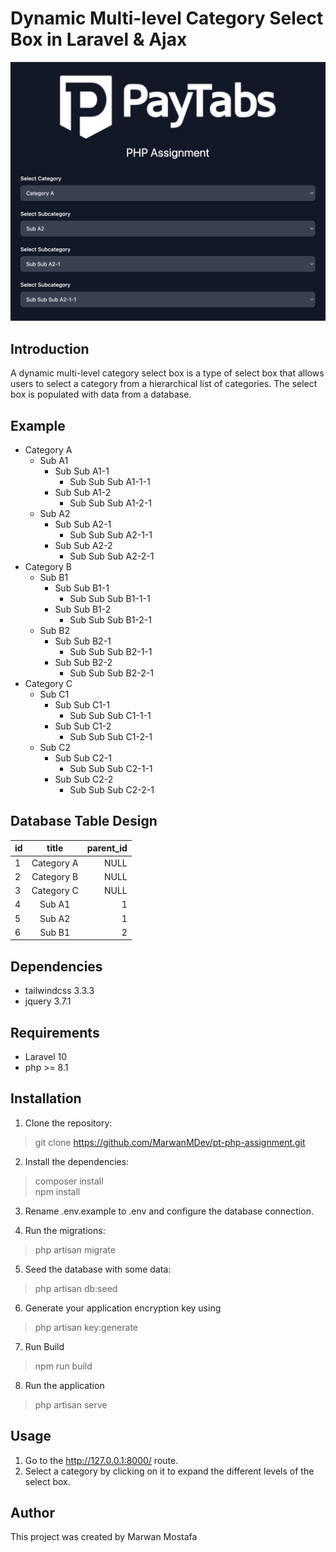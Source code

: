 # Dynamic Multi-level Category Select Box in Laravel & Ajax

![app preview](/public/preview.png)

## Introduction

A dynamic multi-level category select box is a type of select box that allows users to select a category from a hierarchical list of categories. The select box is populated with data from a database.

## Example

-   Category A
    -   Sub A1
        -   Sub Sub A1-1
            -   Sub Sub Sub A1-1-1
        -   Sub Sub A1-2
            -   Sub Sub Sub A1-2-1
    -   Sub A2
        -   Sub Sub A2-1
            -   Sub Sub Sub A2-1-1
        -   Sub Sub A2-2
            -   Sub Sub Sub A2-2-1
-   Category B
    -   Sub B1
        -   Sub Sub B1-1
            -   Sub Sub Sub B1-1-1
        -   Sub Sub B1-2
            -   Sub Sub Sub B1-2-1
    -   Sub B2
        -   Sub Sub B2-1
            -   Sub Sub Sub B2-1-1
        -   Sub Sub B2-2
            -   Sub Sub Sub B2-2-1
-   Category C
    -   Sub C1
        -   Sub Sub C1-1
            -   Sub Sub Sub C1-1-1
        -   Sub Sub C1-2
            -   Sub Sub Sub C1-2-1
    -   Sub C2
        -   Sub Sub C2-1
            -   Sub Sub Sub C2-1-1
        -   Sub Sub C2-2
            -   Sub Sub Sub C2-2-1

## Database Table Design

| id  |   title    | parent_id |
| --- | :--------: | --------: |
| 1   | Category A |      NULL |
| 2   | Category B |      NULL |
| 3   | Category C |      NULL |
| 4   |   Sub A1   |         1 |
| 5   |   Sub A2   |         1 |
| 6   |   Sub B1   |         2 |

## Dependencies

-   tailwindcss 3.3.3
-   jquery 3.7.1

## Requirements

-   Laravel 10
-   php >= 8.1

## Installation

1. Clone the repository:

> git clone https://github.com/MarwanMDev/pt-php-assignment.git

2. Install the dependencies:

> composer install <br>
> npm install

3. Rename .env.example to .env and configure the database connection.

4. Run the migrations:

> php artisan migrate

5. Seed the database with some data:

> php artisan db:seed

6. Generate your application encryption key using

> php artisan key:generate

7. Run Build

> npm run build

8. Run the application

> php artisan serve

## Usage

1. Go to the http://127.0.0.1:8000/ route.
2. Select a category by clicking on it to expand the different levels of the select box.

## Author

This project was created by Marwan Mostafa
